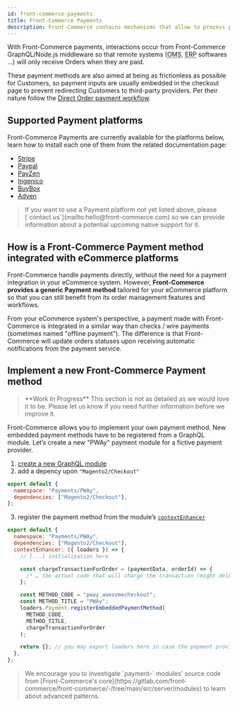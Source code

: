 ```yaml
---
id: front-commerce-payments
title: Front-Commerce Payments
description: Front-Commerce contains mechanisms that allow to process payments in a platform-agnostic way. Payment platforms integrated as a Front-Commerce Payment are compatible with every eCommerce platform that Front-Commerce supports. This guide provide insights about how they work so you can better understand how they could fit in your project.
---
```


With Front-Commerce payments, interactions occur from Front-Commerce GraphQL/Node.js middleware so that remote systems (<abbr title="Order Management System">OMS</abbr>, <abbr title="Enterprise resource planning">ERP</abbr> softwares …) will only receive Orders when they are paid.

These payment methods are also aimed at being as frictionless as possible for Customers, so payment inputs are usually embedded in the checkout page to prevent redirecting Customers to third-party providers. Per their nature follow the [Direct Order payment workflow](/docs/advanced/payments/payment-workflows.html#Direct-Order).

## Supported Payment platforms

Front-Commerce Payments are currently available for the platforms below, learn how to install each one of them from the related documentation page:

- [Stripe](/docs/advanced/payments/stripe.html#Front-Commerce-Payment)
- [Paypal](/docs/advanced/payments/paypal.html#Front-Commerce-Payment)
- [PayZen](/docs/advanced/payments/payzen.html#Front-Commerce-Payment)
- [Ingenico](/docs/advanced/payments/ingenico.html#Front-Commerce-Payment)
- [BuyBox](/docs/advanced/payments/buybox.html#Front-Commerce-Payment)
- [Adyen](/docs/advanced/payments/adyen.html)

<blockquote class="info">
  If you want to use a Payment platform not yet listed above, please <span class="intercom-launcher">[`contact us`](mailto:hello@front-commerce.com)</span> so we can provide information about a potential upcoming native support for it.
</blockquote>

## How is a Front-Commerce Payment method integrated with eCommerce platforms

Front-Commerce handle payments directly, without the need for a payment integration in your eCommerce system. However, **Front-Commerce provides a generic Payment method** tailored for your eCommerce platform so that you can still benefit from its order management features and workflows.

From your eCommerce system's perspective, a payment made with Front-Commerce is integrated in a similar way than checks / wire payments (sometimes named "offline payment"). The difference is that Front-Commerce will update orders statuses upon receiving automatic notifications from the payment service.

## Implement a new Front-Commerce Payment method

<blockquote class="wip">
**Work In Progress** This section is not as detailed as we would love it to be. Please let us know if you need further information before we improve it.
</blockquote>

Front-Commerce allows you to implement your own payment method. New embedded payment methods have to be registered from a GraphQL module. Let’s create a new "PWAy" payment module for a fictive payment provider.

1. [create a new GraphQL module](/docs/essentials/extend-the-graphql-schema.html#Create-a-new-GraphQL-module)
2. add a depency upon `"Magento2/Checkout"`

```js
export default {
  namespace: "Payments/PWAy",
  dependencies: ["Magento2/Checkout"],
};
```

3. register the payment method from the module’s [`contextEnhancer`](/docs/reference/graphql-module-definition.html#contextEnhancer-optional)

```js
export default {
  namespace: "Payments/PWAy",
  dependencies: ["Magento2/Checkout"],
  contextEnhancer: ({ loaders }) => {
    // [...] initialization here

    const chargeTransactionForOrder = (paymentData, orderId) => {
      /* … the actual code that will charge the transaction (might delegate to a loader) … */
    };

    const METHOD_CODE = "pway_awesomecheckout";
    const METHOD_TITLE = "PWAy";
    loaders.Payment.registerEmbeddedPaymentMethod(
      METHOD_CODE,
      METHOD_TITLE,
      chargeTransactionForOrder
    );

    return {}; // you may export loaders here in case the payment provides custom Queries (to fetch a payment token for instance)
  },
};
```

<blockquote class="note">
We encourage you to investigate `payment-` modules' source code from [Front-Commerce's core](https://gitlab.com/front-commerce/front-commerce/-/tree/main/src/server/modules) to learn about advanced patterns.
</blockquote>

